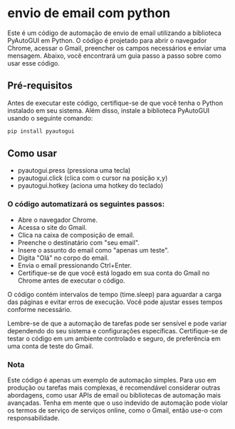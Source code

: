 # envio de email com python

Este é um código de automação de envio de email utilizando a biblioteca PyAutoGUI em Python. O código é projetado para abrir o navegador Chrome, acessar o Gmail, preencher os campos necessários e enviar uma mensagem. Abaixo, você encontrará um guia passo a passo sobre como usar esse código.

## Pré-requisitos

Antes de executar este código, certifique-se de que você tenha o Python instalado em seu sistema. Além disso, instale a biblioteca PyAutoGUI usando o seguinte comando:

```bash
pip install pyautogui
```

## Como usar

- pyautogui.press (pressiona uma tecla)
- pyautogui.click (clica com o cursor na posição x,y)
- pyautogui.hotkey (aciona uma hotkey do teclado)

### O código automatizará os seguintes passos:

- Abre o navegador Chrome.
- Acessa o site do Gmail.
- Clica na caixa de composição de email.
- Preenche o destinatário com "seu email".
- Insere o assunto do email como "apenas um teste".
- Digita "Olá" no corpo do email.
- Envia o email pressionando Ctrl+Enter.
- Certifique-se de que você está logado em sua conta do Gmail no Chrome antes de executar o código.

O código contém intervalos de tempo (time.sleep) para aguardar a carga das páginas e evitar erros de execução. Você pode ajustar esses tempos conforme necessário.

Lembre-se de que a automação de tarefas pode ser sensível e pode variar dependendo do seu sistema e configurações específicas. Certifique-se de testar o código em um ambiente controlado e seguro, de preferência em uma conta de teste do Gmail.

### Nota
Este código é apenas um exemplo de automação simples. Para uso em produção ou tarefas mais complexas, é recomendável considerar outras abordagens, como usar APIs de email ou bibliotecas de automação mais avançadas. Tenha em mente que o uso indevido de automação pode violar os termos de serviço de serviços online, como o Gmail, então use-o com responsabilidade.
